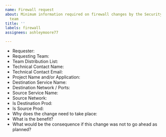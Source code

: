 ```yaml
---
name: Firewall request
about: Minimum information required on firewall changes by the Security Operations(NOC)
  team
title: ''
labels: firewall
assignees: ashleymoore77

---
```


- Requester: 
- Requesting Team: 
- Team Distribution List: 
- Technical Contact Name: 
- Technical Contact Email: 
- Project Name and/or Application: 
- Destination Service Name: 
- Destination Network / Ports: 
- Source Service Name: 
- Source Network: 
- Is Destination Prod: 
- Is Source Prod:
- Why does the change need to take place: 
- What is the benefit?
- What would be the consequence if this change was not to go ahead as planned?
